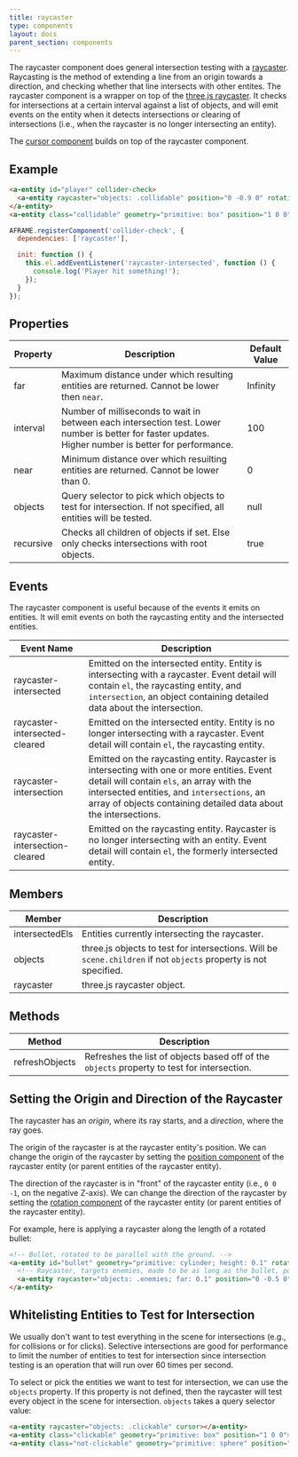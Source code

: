 ```yaml
---
title: raycaster
type: components
layout: docs
parent_section: components
---
```


[3ray]: http://threejs.org/docs/#Reference/Core/Raycaster
[wiki-raycasting]: https://en.wikipedia.org/wiki/Ray_casting

The raycaster component does general intersection testing with a
[raycaster][wiki-raycasting]. Raycasting is the method of extending a line from
an origin towards a direction, and checking whether that line intersects with
other entites. The raycaster component is a wrapper on top of the [three.js
raycaster][3ray]. It checks for intersections at a certain interval against a
list of objects, and will emit events on the entity when it detects
intersections or clearing of intersections (i.e., when the raycaster is no
longer intersecting an entity).

[components-cursor]: ./cursor.md

The [cursor component][components-cursor] builds on top of the raycaster
component.

## Example

```html
<a-entity id="player" collider-check>
  <a-entity raycaster="objects: .collidable" position="0 -0.9 0" rotation="90 0 0"></a-entity>
</a-entity>
<a-entity class="collidable" geometry="primitive: box" position="1 0 0"></a-entity>
```

```js
AFRAME.registerComponent('collider-check', {
  dependencies: ['raycaster'],

  init: function () {
    this.el.addEventListener('raycaster-intersected', function () {
      console.log('Player hit something!');
    });
  }
});
```

## Properties

| Property  | Description                                                                                                   | Default Value |
| --------  | -----------                                                                                                   | ------------- |
| far       | Maximum distance under which resulting entities are returned. Cannot be lower then `near`.                    | Infinity      |
| interval  | Number of milliseconds to wait in between each intersection test. Lower number is better for faster updates. Higher number is better for performance. | 100 |
| near      | Minimum distance over which resuilting entities are returned. Cannot be lower than 0.                         | 0             |
| objects   | Query selector to pick which objects to test for intersection. If not specified, all entities will be tested. | null          |
| recursive | Checks all children of objects if set. Else only checks intersections with root objects.                      | true          |

## Events

The raycaster component is useful because of the events it emits on entities. It will emit events on both the raycasting entity and the intersected entities.

| Event Name                     | Description                                                                            |
|--------------------------------|----------------------------------------------------------------------------------------|
| raycaster-intersected          | Emitted on the intersected entity. Entity is intersecting with a raycaster. Event detail will contain `el`, the raycasting entity, and `intersection`, an object containing detailed data about the intersection.            |
| raycaster-intersected-cleared  | Emitted on the intersected entity. Entity is no longer intersecting with a raycaster. Event detail will contain `el`, the raycasting entity.  |
| raycaster-intersection         | Emitted on the raycasting entity. Raycaster is intersecting with one or more entities. Event detail will contain `els`, an array with the intersected entities, and `intersections`, an array of objects containing detailed data about the intersections. |
| raycaster-intersection-cleared | Emitted on the raycasting entity. Raycaster is no longer intersecting with an entity. Event detail will contain `el`, the formerly intersected entity.  |

## Members

| Member         | Description                                                                                                      |
|----------------|------------------------------------------------------------------------------------------------------------------|
| intersectedEls | Entities currently intersecting the raycaster.                                                                   |
| objects        | three.js objects to test for intersections. Will be `scene.children` if not `objects` property is not specified. |
| raycaster      | three.js raycaster object.                                                                                       |

## Methods

| Method         | Description                                                                                 |
|----------------|---------------------------------------------------------------------------------------------|
| refreshObjects | Refreshes the list of objects based off of the `objects` property to test for intersection. |

## Setting the Origin and Direction of the Raycaster

The raycaster has an *origin*, where its ray starts, and a *direction*, where
the ray goes.

[position]: ./position.md

The origin of the raycaster is at the raycaster entity's position. We can
change the origin of the raycaster by setting the [position
component][position] of the raycaster entity (or parent entities of the
raycaster entity).

[rotation]: ./rotation.md

The direction of the raycaster is in "front" of the raycaster entity (i.e., `0
0 -1`, on the negative Z-axis). We can change the direction of the raycaster by
setting the [rotation component][rotation] of the raycaster entity (or parent
entities of the raycaster entity).

For example, here is applying a raycaster along the length of a rotated bullet:

```html
<!-- Bullet, rotated to be parallel with the ground. -->
<a-entity id="bullet" geometry="primitive: cylinder; height: 0.1" rotation="-90 0 0">
  <!-- Raycaster, targets enemies, made to be as long as the bullet, positioned to the start of the bullet, rotated to align with the bullet. -->
  <a-entity raycaster="objects: .enemies; far: 0.1" position="0 -0.5 0" rotation="90 0 0"></a-entity>
</a-entity>
```

## Whitelisting Entities to Test for Intersection

We usually don't want to test everything in the scene for intersections (e.g.,
for collisions or for clicks). Selective intersections are good for performance
to limit the number of entities to test for intersection since intersection
testing is an operation that will run over 60 times per second.

To select or pick the entities we want to test for intersection, we can use the
`objects` property. If this property is not defined, then the raycaster will
test every object in the scene for intersection. `objects` takes a query
selector value:

```html
<a-entity raycaster="objects: .clickable" cursor></a-entity>
<a-entity class="clickable" geometry="primitive: box" position="1 0 0"></a-entity>
<a-entity class="not-clickable" geometry="primitive: sphere" position="-1 0 0"></a-entity>
```

